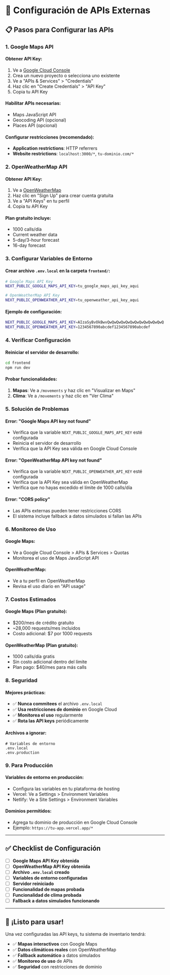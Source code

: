 # 🔧 Configuración de APIs Externas

## 📋 Pasos para Configurar las APIs

### **1. Google Maps API**

#### **Obtener API Key:**
1. Ve a [Google Cloud Console](https://console.cloud.google.com/)
2. Crea un nuevo proyecto o selecciona uno existente
3. Ve a "APIs & Services" > "Credentials"
4. Haz clic en "Create Credentials" > "API Key"
5. Copia tu API Key

#### **Habilitar APIs necesarias:**
- Maps JavaScript API
- Geocoding API (opcional)
- Places API (opcional)

#### **Configurar restricciones (recomendado):**
- **Application restrictions**: HTTP referrers
- **Website restrictions**: `localhost:3000/*`, `tu-dominio.com/*`

### **2. OpenWeatherMap API**

#### **Obtener API Key:**
1. Ve a [OpenWeatherMap](https://openweathermap.org/api)
2. Haz clic en "Sign Up" para crear cuenta gratuita
3. Ve a "API Keys" en tu perfil
4. Copia tu API Key

#### **Plan gratuito incluye:**
- 1000 calls/día
- Current weather data
- 5-day/3-hour forecast
- 16-day forecast

### **3. Configurar Variables de Entorno**

#### **Crear archivo `.env.local` en la carpeta `frontend/`:**

```bash
# Google Maps API Key
NEXT_PUBLIC_GOOGLE_MAPS_API_KEY=tu_google_maps_api_key_aqui

# OpenWeatherMap API Key
NEXT_PUBLIC_OPENWEATHER_API_KEY=tu_openweather_api_key_aqui
```

#### **Ejemplo de configuración:**
```bash
NEXT_PUBLIC_GOOGLE_MAPS_API_KEY=AIzaSyBvOkBwvQwQwQwQwQwQwQwQwQwQwQwQwQ
NEXT_PUBLIC_OPENWEATHER_API_KEY=1234567890abcdef1234567890abcdef
```

### **4. Verificar Configuración**

#### **Reiniciar el servidor de desarrollo:**
```bash
cd frontend
npm run dev
```

#### **Probar funcionalidades:**
1. **Mapas**: Ve a `/movements` y haz clic en "Visualizar en Maps"
2. **Clima**: Ve a `/movements` y haz clic en "Ver Clima"

### **5. Solución de Problemas**

#### **Error: "Google Maps API key not found"**
- Verifica que la variable `NEXT_PUBLIC_GOOGLE_MAPS_API_KEY` esté configurada
- Reinicia el servidor de desarrollo
- Verifica que la API Key sea válida en Google Cloud Console

#### **Error: "OpenWeatherMap API key not found"**
- Verifica que la variable `NEXT_PUBLIC_OPENWEATHER_API_KEY` esté configurada
- Verifica que la API Key sea válida en OpenWeatherMap
- Verifica que no hayas excedido el límite de 1000 calls/día

#### **Error: "CORS policy"**
- Las APIs externas pueden tener restricciones CORS
- El sistema incluye fallback a datos simulados si fallan las APIs

### **6. Monitoreo de Uso**

#### **Google Maps:**
- Ve a Google Cloud Console > APIs & Services > Quotas
- Monitorea el uso de Maps JavaScript API

#### **OpenWeatherMap:**
- Ve a tu perfil en OpenWeatherMap
- Revisa el uso diario en "API usage"

### **7. Costos Estimados**

#### **Google Maps (Plan gratuito):**
- $200/mes de crédito gratuito
- ~28,000 requests/mes incluidos
- Costo adicional: $7 por 1000 requests

#### **OpenWeatherMap (Plan gratuito):**
- 1000 calls/día gratis
- Sin costo adicional dentro del límite
- Plan pago: $40/mes para más calls

### **8. Seguridad**

#### **Mejores prácticas:**
- ✅ **Nunca commitees** el archivo `.env.local`
- ✅ **Usa restricciones de dominio** en Google Cloud
- ✅ **Monitorea el uso** regularmente
- ✅ **Rota las API keys** periódicamente

#### **Archivos a ignorar:**
```gitignore
# Variables de entorno
.env.local
.env.production
```

### **9. Para Producción**

#### **Variables de entorno en producción:**
- Configura las variables en tu plataforma de hosting
- Vercel: Ve a Settings > Environment Variables
- Netlify: Ve a Site Settings > Environment Variables

#### **Dominios permitidos:**
- Agrega tu dominio de producción en Google Cloud Console
- Ejemplo: `https://tu-app.vercel.app/*`

---

## ✅ Checklist de Configuración

- [ ] **Google Maps API Key obtenida**
- [ ] **OpenWeatherMap API Key obtenida**
- [ ] **Archivo `.env.local` creado**
- [ ] **Variables de entorno configuradas**
- [ ] **Servidor reiniciado**
- [ ] **Funcionalidad de mapas probada**
- [ ] **Funcionalidad de clima probada**
- [ ] **Fallback a datos simulados funcionando**

---

## 🚀 ¡Listo para usar!

Una vez configuradas las API keys, tu sistema de inventario tendrá:

- ✅ **Mapas interactivos** con Google Maps
- ✅ **Datos climáticos reales** con OpenWeatherMap
- ✅ **Fallback automático** a datos simulados
- ✅ **Monitoreo de uso** de APIs
- ✅ **Seguridad** con restricciones de dominio

